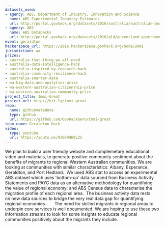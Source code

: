 ```yaml
---
datasets_used:
- agency: ABS, Department of Industry, Innovation and Science
  name: ABS Experimental Industry Estimates
  url: http://portal.govhack.org/datasets/2016/australia/australian-bureau-of-statistics/experimental-industry-estimates.html
- agency: ABS
  name: ABS Datapacks
  url: http://portal.govhack.org/datasets/2016/qld/queensland-government/australian-bureau-of-statistics-datapacks.html
event: geraldton
hackerspace_url: https://2016.hackerspace.govhack.org/node/2491
jurisdiction: wa
prizes:
- australia-that-thing-we-all-need
- australia-data-intelligence-hack
- australia-inspired-by-research-hack
- australia-community-resilience-hack
- australia-smarter-data
- wa-big-data-and-analytics-prize
- wa-western-australian-citizenship-price
- wa-western-australian-community-prize
project_title: Immi-Great
project_url: http://bit.ly/immi-great
repo:
  name: githubmetadata
  type: github
  url: https://github.com/GovHackGero/Immi-great
team_name: Geraldton Hack
video:
  type: youtube
  url: https://youtu.be/9IGY94WQLZI
---
```


We plan to build a user friendly website and complemetary educational video and materials, to generate positive community sentiment about the benefits of migrants to regional Western Australian communities.
We are looking at communities with similar characteristics:
Albany,
Esperance, 
Geraldton, and
Port Hedland. 
We used ABS stat to access an experimental ABS dataset which uses 'bottom-up' data sourced from Business Activity Statements and PAYG data as an alternative methodology for quantifying the value of regional economy; and ABS Census data to characterise the migration profile of each regional area.  The business activity data rests on new data sources to bridge the very real data gap for quantifying regional economies.      
The need for skilled migrants in regional areas to underpin core services is well documented. We are hoping to use these two information streams to look for some insights to educate regional communities positively about the migrants they include.